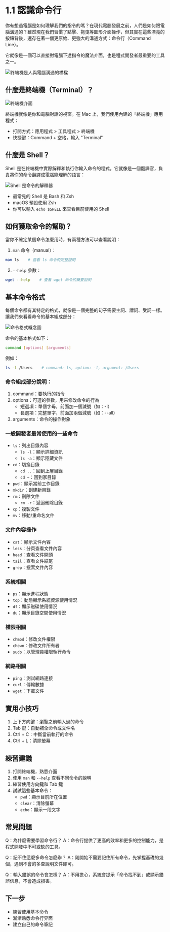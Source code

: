 # 1.1 認識命令行

你有想過電腦是如何理解我們的指令的嗎？在現代電腦發展之前，人們是如何跟電腦溝通的？雖然現在我們習慣了點擊、拖曳等圖形介面操作，但其實在這些漂亮的按鈕背後，還存在著一個更原始、更強大的溝通方式：命令行（Command Line）。

它就像是一個可以直接對電腦下達指令的魔法介面，也是程式開發者最重要的工具之一。

![終端機是人與電腦溝通的橋樑](images/terminal-concept.svg)


## 什麼是終端機（Terminal）？

![終端機介面](images/terminal.svg)

終端機就像是你和電腦對話的視窗。在 Mac 上，我們使用內建的「終端機」應用程式：

- 打開方式：應用程式 > 工具程式 > 終端機
- 快捷鍵：Command + 空格，輸入 "Terminal"


## 什麼是 Shell？

Shell 是在終端機中實際解釋和執行你輸入命令的程式。它就像是一個翻譯官，負責將你的命令翻譯成電腦能理解的語言：

![Shell 是命令的解釋器](images/shell-concept.svg)

- 最常見的 Shell 是 Bash 和 Zsh
- macOS 預設使用 Zsh
- 你可以輸入 `echo $SHELL` 來查看目前使用的 Shell

## 如何獲取命令的幫助？

當你不確定某個命令怎麼用時，有兩種方法可以查看說明：

1. `man` 命令（manual）：
```bash
man ls    # 查看 ls 命令的完整說明
```

2. `--help` 參數：
```bash
wget --help    # 查看 wget 命令的簡要說明
```

## 基本命令格式

每個命令都有其特定的格式，就像是一個完整的句子需要主詞、謂詞、受詞一樣。讓我們來看看命令的基本組成部分：

![命令格式概念圖](images/command-concept.svg)

命令的基本格式如下：

```bash
command [options] [arguments]
```

例如：
```bash
ls -l /Users    # command: ls, option: -l, argument: /Users
```

### 命令組成部分說明：

1. command：要執行的指令
2. options：可選的參數，用來修改命令的行為
   - 短選項：單個字母，前面加一個減號（如：-l）
   - 長選項：完整單字，前面加兩個減號（如：--all）
3. arguments：命令的操作對象


### 一般開發者最常使用的一些命令

- `ls`：列出目錄內容
  - `ls -l`：顯示詳細資訊
  - `ls -a`：顯示隱藏文件
- `cd`：切換目錄
  - `cd ..`：回到上層目錄
  - `cd ~`：回到家目錄
- `pwd`：顯示當前工作目錄
- `mkdir`：創建新目錄
- `rm`：刪除文件
  - `rm -r`：遞迴刪除目錄
- `cp`：複製文件
- `mv`：移動/重命名文件

### 文件內容操作
- `cat`：顯示文件內容
- `less`：分頁查看文件內容
- `head`：查看文件開頭
- `tail`：查看文件結尾
- `grep`：搜索文件內容

### 系統相關
- `ps`：顯示進程狀態
- `top`：動態顯示系統資源使用情況
- `df`：顯示磁碟使用情況
- `du`：顯示目錄空間使用情況

### 權限相關
- `chmod`：修改文件權限
- `chown`：修改文件所有者
- `sudo`：以管理員權限執行命令

### 網路相關
- `ping`：測試網路連接
- `curl`：傳輸數據
- `wget`：下載文件


## 實用小技巧

1. 上下方向鍵：瀏覽之前輸入過的命令
2. Tab 鍵：自動補全命令或文件名
3. Ctrl + C：中斷當前執行的命令
4. Ctrl + L：清除螢幕

## 練習建議

1. 打開終端機，熟悉介面
2. 使用 `man` 和 `--help` 查看不同命令的說明
3. 練習使用方向鍵和 Tab 鍵
4. 試試這些基本命令：
   - `pwd`：顯示目前所在位置
   - `clear`：清除螢幕
   - `echo`：顯示一段文字

## 常見問題

Q：為什麼需要學習命令行？
A：命令行提供了更高的效率和更多的控制能力，是程式開發中不可或缺的工具。

Q：記不住這麼多命令怎麼辦？
A：剛開始不需要記住所有命令，先掌握基礎的幾個，遇到不會的多查說明文件即可。

Q：輸入錯誤的命令會怎樣？
A：不用擔心，系統會提示「命令找不到」或顯示錯誤信息，不會造成損害。

## 下一步

- 練習使用基本命令
- 漸漸熟悉命令行界面
- 建立自己的命令筆記 